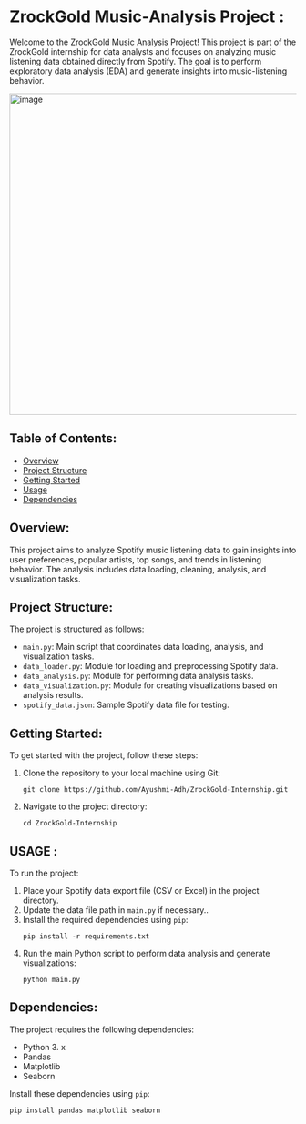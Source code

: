 # ZrockGold Music-Analysis Project :

Welcome to the ZrockGold Music Analysis Project! This project is part of the ZrockGold internship for data analysts and focuses on analyzing music listening data obtained directly from Spotify. The goal is to perform exploratory data analysis (EDA) and generate insights into music-listening behavior.

<img width="565" alt="image" src="https://github.com/Ayushmi-Adh/ZrockGold-Internship/assets/132826306/07ca4a77-bf60-4607-906e-224dceb0704c">


## Table of Contents:

- [Overview](#overview)
- [Project Structure](#project-structure)
- [Getting Started](#getting-started)
- [Usage](#usage)
- [Dependencies](#dependencies)


## Overview:

This project aims to analyze Spotify music listening data to gain insights into user preferences, popular artists, top songs, and trends in listening behavior. The analysis includes data loading, cleaning, analysis, and visualization tasks.

## Project Structure:

The project is structured as follows:
- `main.py`: Main script that coordinates data loading, analysis, and visualization tasks.
- `data_loader.py`: Module for loading and preprocessing Spotify data.
- `data_analysis.py`: Module for performing data analysis tasks.
- `data_visualization.py`: Module for creating visualizations based on analysis results.
- `spotify_data.json`: Sample Spotify data file for testing.

## Getting Started:

To get started with the project, follow these steps:
1. Clone the repository to your local machine using Git:
   ```
   git clone https://github.com/Ayushmi-Adh/ZrockGold-Internship.git
   ```
2. Navigate to the project directory:
   ```
   cd ZrockGold-Internship
   ```

## USAGE :

To run the project:
1. Place your Spotify data export file (CSV or Excel) in the project directory.
2. Update the data file path in `main.py` if necessary..
3. Install the required dependencies using `pip`:
   ```
   pip install -r requirements.txt
   ```
4. Run the main Python script to perform data analysis and generate visualizations:
   ```
   python main.py
   ```

## Dependencies:

The project requires the following dependencies:
- Python 3. x
- Pandas
- Matplotlib
- Seaborn

Install these dependencies using `pip`:
```
pip install pandas matplotlib seaborn
```


